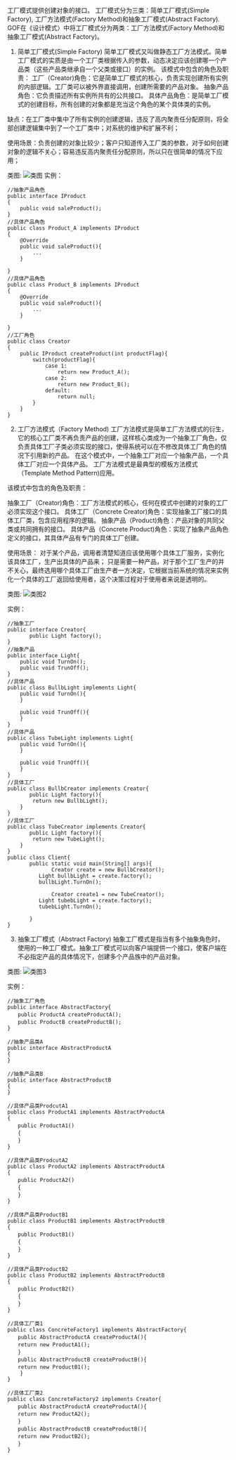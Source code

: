 工厂模式提供创建对象的接口。
工厂模式分为三类：简单工厂模式(Simple Factory), 工厂方法模式(Factory Method)和抽象工厂模式(Abstract Factory).
GOF在《设计模式〉中将工厂模式分为两类：工厂方法模式(Factory Method)和抽象工厂模式(Abstract Factory)。

1. 简单工厂模式(Simple Factory)
简单工厂模式又叫做静态工厂方法模式。简单工厂模式的实质是由一个工厂类根据传入的参数，动态决定应该创建哪一个产品类（这些产品类继承自一个父类或接口）的实例。
该模式中包含的角色及职责：
工厂（Creator)角色：它是简单工厂模式的核心，负责实现创建所有实例的内部逻辑。工厂类可以被外界直接调用，创建所需要的产品对象。
抽象产品角色：它负责描述所有实例所共有的公共接口。
具体产品角色：是简单工厂模式的创建目标，所有创建的对象都是充当这个角色的某个具体类的实例。

缺点：在工厂类中集中了所有实例的创建逻辑，违反了高内聚责任分配原则，将全部创建逻辑集中到了一个工厂类中；对系统的维护和扩展不利；

使用场景：负责创建的对象比较少；客户只知道传入工厂类的参数，对于如何创建对象的逻辑不关心；容易违反高内聚责任分配原则，所以只在很简单的情况下应用；

类图:
![类图](simplefactory.jpg) 
实例：
```
//抽象产品角色
public interface IProduct
{
    public void saleProduct();
}
//具体产品角色
public class Product_A implements IProduct
{
    @Override
    public void saleProduct(){
        ...        
    }

}
//具体产品角色
public class Product_B implements IProduct
{
    @Override
    public void saleProduct(){
        ...        
    }

}
//工厂角色
public class Creator
{
    public IProduct createProduct(int productFlag){
        switch(productFlag){
            case 1:
                return new Product_A();
            case 2:
                return new Product_B();
            default:
                return null; 
        }
    }
}
```
2. 工厂方法模式（Factory Method)
工厂方法模式是简单工厂方法模式的衍生，它的核心工厂类不再负责产品的创建，这样核心类成为一个抽象工厂角色，仅负责具体工厂子类必须实现的接口，使得系统可以在不修改具体工厂角色的情况下引用新的产品。
在这个模式中，一个抽象工厂对应一个抽象产品，一个具体工厂对应一个具体产品。
工厂方法模式是最典型的模板方法模式（Template Method Pattern)应用。

 

该模式中包含的角色及职责： 
 

抽象工厂（Creator)角色：工厂方法模式的核心，任何在模式中创建的对象的工厂必须实现这个接口。
具体工厂（Concrete Creator)角色：实现抽象工厂接口的具体工厂类，包含应用程序的逻辑。
抽象产品（Product)角色：产品对象的共同父类或共同拥有的接口。
具体产品（Concrete Product)角色：实现了抽象产品角色定义的接口，其具体产品有专门的具体工厂创建。

使用场景：
对于某个产品，调用者清楚知道应该使用哪个具体工厂服务，实例化该具体工厂，生产出具体的产品来；
只是需要一种产品，对于那个工厂生产的并不关心，最终选用哪个具体工厂由生产者一方决定，它根据当前系统的情况来实例化一个具体的工厂返回给使用者，这个决策过程对于使用者来说是透明的。

类图: ![类图2](factorymethod.jpg)

实例：
```
//抽象工厂
public interface Creator{
       public Light factory();
}
//抽象产品
public interface Light{
    public void TurnOn();
    public void TrunOff();
}
//具体产品
public class BullbLight implements Light{
    public void TurnOn(){
    }

    public void TrunOff(){
    }
}
//具体产品
public class TubeLight implements Light{
    public void TurnOn(){
    }

    public void TrunOff(){
    }
}
//具体工厂
public class BullbCreator implements Creator{
       public Light factory(){
        return new BullbLight();
    }
}
//具体工厂
public class TubeCreator implements Creator{
       public Light factory(){
        return new TubeLight();
    }
}
public class Client{
       public static void main(String[] args){
              Creator create = new BullbCreator();
          Light bullbLight = create.factory();
          bullbLight.TurnOn();

              Creator create1 = new TubeCreator();
          Light tubebLight = create.factory();
          tubebLight.TurnOn();

       }
}
```
3. 抽象工厂模式（Abstract Factory)
抽象工厂模式是指当有多个抽象角色时，使用的一种工厂模式。抽象工厂模式可以向客户端提供一个接口，使客户端在不必指定产品的具体情况下，创建多个产品族中的产品对象。

类图: ![类图3](./AbstractFactory.JPG)
 

实例：
```
//抽象工厂角色
public interface AbstractFactory{
　　public ProductA createProductA();
　　public ProductB createProductB();
}

//抽象产品类A
public interface AbstractProductA
{
}

//抽象产品类B
public interface AbstractProductB
{
}

//具体产品类ProdcutA1
public class ProductA1 implements AbstractProductA 
{
　　public ProductA1()
　　{
　　}
}

//具体产品类ProdcutA2
public class ProductA2 implements AbstractProductA
{
　　public ProductA2()
　　{
　　}
}

//具体产品类ProductB1
public class ProductB1 implements AbstractProductB
{
　　public ProductB1()
　　{
　　}
} 

//具体产品类ProductB2
public class ProductB2 implements AbstractProductB
{
　　public ProductB2()
　　{
　　}
}

//具体工厂类1
public class ConcreteFactory1 implements AbstractFactory{
　　public AbstractProductA createProductA(){
　　return new ProductA1();
　　}
　　public AbstractProductB createProductB(){
　　return new ProductB1();
    }
}

//具体工厂类2
public class ConcreteFactory2 implements Creator{
　　public AbstractProductA createProductA(){
　　return new ProductA2();
　　}
　　public AbstractProductB createProductB(){
　　return new ProductB2();
　　}
} 
```